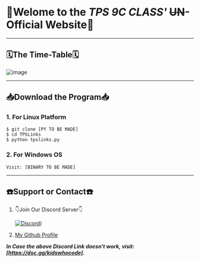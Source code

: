 # 🎉Welome to the _TPS 9C CLASS'_ ~~UN~~-Official Website🎉

---

## 🗓️The Time-Table🗓️
						
![image](https://user-images.githubusercontent.com/77138706/122703194-a2882900-d26e-11eb-863c-b1adfa27c2c3.png)


---


## 📥Download the Program📥

### 1. For Linux Platform
```shell
$ git clone [PY TO BE MADE]
$ cd TPSLinks
$ python tpslinks.py
```


### 2. For Windows OS
```shell
Visit: [BINARY TO BE MADE]
```


---



## ☎️Support or Contact☎️ 

1. 👇Join Our Discord Server👇

   [![Discord](https://discord.com/api/guilds/819085006978023475/embed.png?style=banner3)](dsc.gg/KidsWhoCode))
2. [My Github Profile](https://github.com/v1s1t0r999/)

***In Case the above Discord Link doesn't work, visit: [https://dsc.gg/kidswhocode].***


